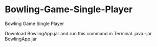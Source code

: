 # Bowling-Game-Single-Player
Bowling Game Single Player

Download BowlingApp.jar and run this command in Terminal.
java -jar BowlingApp.jar
